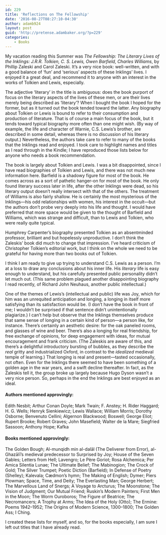 ```yaml
---
id: 229
title: 'Reflections on The Fellowship'
date: '2016-08-27T08:27:10-04:30'
author: adamb924
layout: post
guid: 'http://pretense.adambaker.org/?p=229'
categories:
    - Books
---
```


My vacation reading this Summer was *The Fellowship: The Literary Lives of the Inklings: J.R.R. Tolkien, C. S. Lewis, Owen Barfield, Charles Williams*, by Phillip Zaleski and Carol Zaleski. It’s a very nice book: well-written, and with a good balance of ‘fun’ and ‘serious’ aspects of these Inklings’ lives. I enjoyed it a great deal, and recommend it to anyone with an interest in the works of Tolkien and Lewis, especially.

The adjective ‘literary’ in the title is ambiguous: does the book purport of focus on the literary aspects of the lives of these men, or are their lives merely being described as ‘literary’? When I bought the book I hoped for the former, but as it turned out the book tended toward the latter. Any biography about Tolkien or Lewis is bound to refer to their consumption and production of literature. That is of course a main focus of the book, but it tends toward typical biography more often than one might wish. (By way of example, the life and character of Warnie, C.S. Lewis’s brother, are described in some detail, whereas there is no discussion of his literary output.) Nevertheless, the authors take care to refer to many of the books that the Inklings read and enjoyed. I took care to highlight names and titles as I read through in the Kindle; I have reproduced those lists below for anyone who needs a book recommendation.

The book is largely about Tolkien and Lewis. I was a bit disappointed, since I have read biographies of Tolkien and Lewis, and there was not much new information here. Barfield is a shadowy figure for most of the book. He comes across as a sort of pathetic hanger-on for most of the book. He only found literary success later in life, after the other Inklings were dead, so his literary output doesn’t really intersect with that of the others. The treatment of Williams is also fairly shallow. He is certainly the most mysterious of the Inklings—his odd relationships with women, his interest in the occult—but the authors don’t probe very deeply into his life and thought. I would have preferred that more space would be given to the thought of Barfield and Williams, which was strange and difficult, than to Lewis and Tolkien, who were really quite typical.

Humphrey Carpenter’s biography presented Tolkien as an absentminded professor, brilliant and but hopelessly unproductive. I don’t think the Zaleskis’ book did much to change that impression. I’ve heard criticism of Christopher Tolkien’s editorial work, but I think on the whole we need to be grateful for having more than two books out of Tolkien.

I think I am ready to give up trying to understand C.S. Lewis as a person. I’m at a loss to draw any conclusions about his inner life. His *literary* life is easy enough to understand, but his carefully presented public personality didn’t let much out. (This same problem plagued another disappointing biography I read recently, of Richard John Neuhaus, another public intellectual.)

One of the themes of Lewis’s (intellectual and public) life was Joy, which for him was an unrequited anticipation and longing, a longing in itself more satisfying than its satisfaction would be. (I don’t have the book in front of me; I wouldn’t be surprised if that sentence didn’t unintentionally plagiarize.) I can’t help but observe that the Inklings themselves produce that same sense of longing in a certain kind of person—a person like, for instance. There’s certainly an aesthetic desire: for the oak paneled rooms, and glasses of wine and beer. There’s also a longing for real friendship, for free exchange of opinions, for deep engagement with ideas, for mutual encouragement and frank criticism. (The Zaleskis are aware of this, and there’s a delightful introductory bursting of bubbles, as they describe the *real* gritty and industrialized Oxford, in contrast to the *idealized* medieval temple of learning.) That longing is real and present—tasted occasionally, not often. Even for the Inklings there seemed to have been something of a golden age in the war years, and a swift decline thereafter. In fact, as the Zaleskis tell it, the group broke up largely because Hugo Dyson wasn’t a very nice person. So, perhaps in the end the Inklings are best enjoyed as an ideal.

#### Authors mentioned approvingly:

Edith Nesbit; Arthur Conan Doyle; Mark Twain; F. Anstey; H. Rider Haggard; H. G. Wells; Henryk Sienkiewicz; Lewis Wallace; William Morris; Dorothy Osborne; Benvenuto Cellini; Algernon Blackwood; Boswell; George Eliot; Rupert Brooke; Robert Graves; John Masefield; Walter de la Mare; Siegfried Sassoon; Anthony Hope; Kafka

#### Books mentioned approvingly:

The Golden Bough; Al-munqidh min al-dalāl (The Deliverer from Error), al-Ghazālī’s medieval predecessor to Surprised by Joy; House of the Seven Gables; Letters from Hell; Lavengro; Le Père Goriot; Rosa Alchemica; Per Amica Silentia Lunae; The Ultimate Belief; The Mabinogion; The Crock of Gold; The Silver Trumpet; Poetic Diction (Barfield); In Defense of Poetry (Shelley); Kalevala; Cædmon’s hymn; The Making of English; Dymer; Piers Plowman; Space, Time, and Deity; The Everlasting Man; George Herbert; The Marvellous Land of Snergs; A Voyage to Arcturus; The Moonstone; The Vision of Judgment; Our Mutual Friend; Ruskin’s Modern Painters; First Men in the Moon; The Worm Ouroboros; The Figure of Beatrice; The Necromancers; A Trophy at Arms; The Idea of the Holy (Otto); The Ermine: Poems 1942–1952; The Origins of Modern Science, 1300–1800; The Golden Ass; I Ching.

I created these lists for myself, and so, for the books especially, I am sure I left out titles that I have already read.